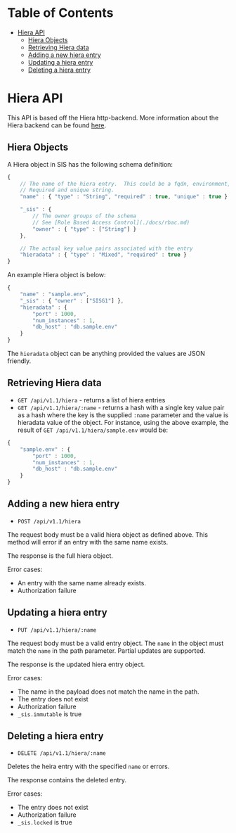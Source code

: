 Table of Contents
=================

- [Hiera API](#hiera-api)
    - [Hiera Objects](#hiera-objects)
    - [Retrieving Hiera data](#retrieving-hiera-data)
    - [Adding a new hiera entry](#adding-a-new-hiera-entry)
    - [Updating a hiera entry](#updating-a-hiera-entry)
    - [Deleting a hiera entry](#deleting-a-hiera-entry)


# Hiera API

This API is based off the Hiera http-backend.  More information about the Hiera backend can be found [here](https://github.com/crayfishx/hiera-http).

## Hiera Objects

A Hiera object in SIS has the following schema definition:

```javascript
{
    // The name of the hiera entry.  This could be a fqdn, environment, etc.
    // Required and unique string.
    "name" : { "type" : "String", "required" : true, "unique" : true },

    "_sis" : {
        // The owner groups of the schema
        // See [Role Based Access Control](./docs/rbac.md)
        "owner" : { "type" : ["String"] }
    },

    // The actual key value pairs associated with the entry
    "hieradata" : { "type" : "Mixed", "required" : true }
}
```

An example Hiera object is below:

```javascript
{
    "name" : "sample.env",
    "_sis" : { "owner" : ["SISG1"] },
    "hieradata" : {
        "port" : 1000,
        "num_instances" : 1,
        "db_host" : "db.sample.env"
    }
}
```

The `hieradata` object can be anything provided the values are JSON friendly.

## Retrieving Hiera data

* `GET /api/v1.1/hiera` - returns a list of hiera entries
* `GET /api/v1.1/hiera/:name` - returns a hash with a single key value pair as a hash where the key is the supplied `:name` parameter and the value is hieradata value of the object.  For instance, using the above example, the result of `GET /api/v1.1/hiera/sample.env` would be:

```javascript
{
    "sample.env" : {
        "port" : 1000,
        "num_instances" : 1,
        "db_host" : "db.sample.env"
    }
}
```


## Adding a new hiera entry

* `POST /api/v1.1/hiera`

The request body must be a valid hiera object as defined above.  This method will error if an entry with the same name exists.

The response is the full hiera object.

Error cases:

* An entry with the same name already exists.
* Authorization failure

## Updating a hiera entry

* `PUT /api/v1.1/hiera/:name`

The request body must be a valid entry object.  The `name` in the object must match the `name` in the path parameter.
Partial updates are supported.

The response is the updated hiera entry object.

Error cases:

* The name in the payload does not match the name in the path.
* The entry does not exist
* Authorization failure
* `_sis.immutable` is true

## Deleting a hiera entry

* `DELETE /api/v1.1/hiera/:name`

Deletes the heira entry with the specified `name` or errors.

The response contains the deleted entry.

Error cases:

* The entry does not exist
* Authorization failure
* `_sis.locked` is true
